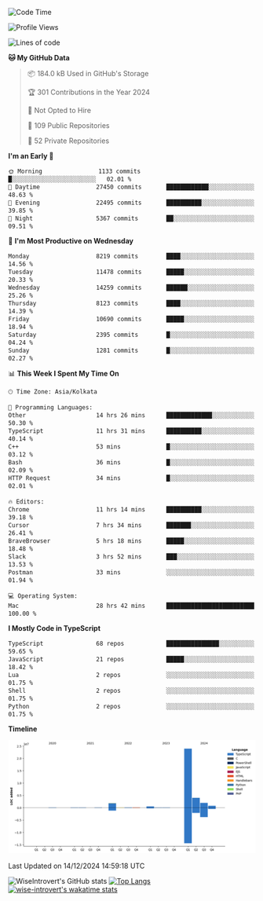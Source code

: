 <!--START_SECTION:waka-->
![Code Time](http://img.shields.io/badge/Code%20Time-1%2C966%20hrs%203%20mins-blue)

![Profile Views](http://img.shields.io/badge/Profile%20Views-0-blue)

![Lines of code](https://img.shields.io/badge/From%20Hello%20World%20I%27ve%20Written-33.7%20million%20lines%20of%20code-blue)

**🐱 My GitHub Data** 

> 📦 184.0 kB Used in GitHub's Storage 
 > 
> 🏆 301 Contributions in the Year 2024
 > 
> 🚫 Not Opted to Hire
 > 
> 📜 109 Public Repositories 
 > 
> 🔑 52 Private Repositories 
 > 
**I'm an Early 🐤** 

```text
🌞 Morning                1133 commits        █░░░░░░░░░░░░░░░░░░░░░░░░   02.01 % 
🌆 Daytime                27450 commits       ████████████░░░░░░░░░░░░░   48.63 % 
🌃 Evening                22495 commits       ██████████░░░░░░░░░░░░░░░   39.85 % 
🌙 Night                  5367 commits        ██░░░░░░░░░░░░░░░░░░░░░░░   09.51 % 
```
📅 **I'm Most Productive on Wednesday** 

```text
Monday                   8219 commits        ████░░░░░░░░░░░░░░░░░░░░░   14.56 % 
Tuesday                  11478 commits       █████░░░░░░░░░░░░░░░░░░░░   20.33 % 
Wednesday                14259 commits       ██████░░░░░░░░░░░░░░░░░░░   25.26 % 
Thursday                 8123 commits        ████░░░░░░░░░░░░░░░░░░░░░   14.39 % 
Friday                   10690 commits       █████░░░░░░░░░░░░░░░░░░░░   18.94 % 
Saturday                 2395 commits        █░░░░░░░░░░░░░░░░░░░░░░░░   04.24 % 
Sunday                   1281 commits        █░░░░░░░░░░░░░░░░░░░░░░░░   02.27 % 
```


📊 **This Week I Spent My Time On** 

```text
🕑︎ Time Zone: Asia/Kolkata

💬 Programming Languages: 
Other                    14 hrs 26 mins      █████████████░░░░░░░░░░░░   50.30 % 
TypeScript               11 hrs 31 mins      ██████████░░░░░░░░░░░░░░░   40.14 % 
C++                      53 mins             █░░░░░░░░░░░░░░░░░░░░░░░░   03.12 % 
Bash                     36 mins             █░░░░░░░░░░░░░░░░░░░░░░░░   02.09 % 
HTTP Request             34 mins             █░░░░░░░░░░░░░░░░░░░░░░░░   02.01 % 

🔥 Editors: 
Chrome                   11 hrs 14 mins      ██████████░░░░░░░░░░░░░░░   39.18 % 
Cursor                   7 hrs 34 mins       ███████░░░░░░░░░░░░░░░░░░   26.41 % 
BraveBrowser             5 hrs 18 mins       █████░░░░░░░░░░░░░░░░░░░░   18.48 % 
Slack                    3 hrs 52 mins       ███░░░░░░░░░░░░░░░░░░░░░░   13.53 % 
Postman                  33 mins             ░░░░░░░░░░░░░░░░░░░░░░░░░   01.94 % 

💻 Operating System: 
Mac                      28 hrs 42 mins      █████████████████████████   100.00 % 
```

**I Mostly Code in TypeScript** 

```text
TypeScript               68 repos            ███████████████░░░░░░░░░░   59.65 % 
JavaScript               21 repos            █████░░░░░░░░░░░░░░░░░░░░   18.42 % 
Lua                      2 repos             ░░░░░░░░░░░░░░░░░░░░░░░░░   01.75 % 
Shell                    2 repos             ░░░░░░░░░░░░░░░░░░░░░░░░░   01.75 % 
Python                   2 repos             ░░░░░░░░░░░░░░░░░░░░░░░░░   01.75 % 
```



**Timeline**

![Lines of Code chart](https://raw.githubusercontent.com/wise-introvert/wise-introvert/master/assets/bar_graph.png)


 Last Updated on 14/12/2024 14:59:18 UTC
<!--END_SECTION:waka-->

![WiseIntrovert's GitHub stats](https://github-readme-stats.vercel.app/api?username=wise-introvert&count_private=true&show_icons=true)
[![Top Langs](https://github-readme-stats.vercel.app/api/top-langs/?username=wise-introvert&langs_count=10)](https://github.com/anuraghazra/github-readme-stats)
[![wise-introvert's wakatime stats](https://github-readme-stats.vercel.app/api/wakatime?username=wiseintrovert)](https://github.com/anuraghazra/github-readme-stats)
